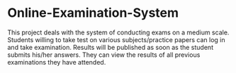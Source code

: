 # Online-Examination-System
This project deals with the system  of conducting exams on a medium scale. Students willing to take test on various subjects/practice papers can log in and take examination. Results will be published as  soon as the student submits his/her answers. They can view the results of all previous examinations they have attended.
